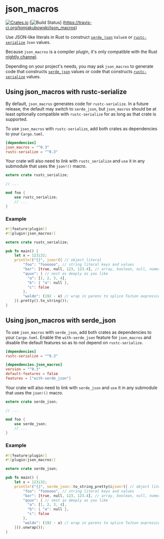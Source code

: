 # json_macros

[![Crates.io](https://img.shields.io/crates/v/json_macros.svg)](https://crates.io/crates/json_macros)
[![Build Status](https://travis-ci.org/tomjakubowski/json_macros.svg?branch=master)]
(https://travis-ci.org/tomjakubowski/json_macros)

Use JSON-like literals in Rust to construct [`serde_json`][] `Value`s
or [`rustc-serialize`][] `Json` values.

Because `json_macros` is a compiler plugin, it's only compatible with
the Rust [nightly channel][rust-nightly].

Depending on your project's needs, you may ask `json_macros` to
generate code that constructs [`serde_json`][] values or code that
constructs [`rustc-serialize`][] values.

## Using json_macros with rustc-serialize

By default, `json_macros` generates code for `rustc-serialize`.  In a
future release, the default may switch to `serde_json`, but
`json_macros` should be at least optionally compatible with
`rustc-serialize` for as long as that crate is supported.

To use `json_macros` with `rustc-serialize`, add both crates as
dependencies to your `Cargo.toml`.

```toml
[dependencies]
json_macros = "^0.3"
rustc-serialize = "^0.3"
```

Your crate will also need to link with `rustc_serialize` and `use` it
in any submodule that uses the `json!()` macro.

```rust
extern crate rustc_serialize;

// ...

mod foo {
    use rustc_serialize;
    // ...
}
```

### Example

```rust
#![feature(plugin)]
#![plugin(json_macros)]

extern crate rustc_serialize;

pub fn main() {
    let x = 123i32;
    println!("{}", json!({ // object literal
        "foo": "foooooo", // string literal keys and values
        "bar": [true, null, 123, 123.4], // array, boolean, null, numeric literals
        "quux": { // nest as deeply as you like
          "a": [1, 2, 3, 4],
          "b": { "a": null },
          "c": false
        },
        "waldo": (192 - x) // wrap in parens to splice ToJson expressions directly
    }).pretty().to_string());
}
```

## Using json_macros with serde_json

To use `json_macros` with `serde_json`, add both crates as
dependencies to your `Cargo.toml`.  Enable the `with-serde_json`
feature for `json_macros` and disable the default features so as to
not depend on `rustc-serialize`.

``` toml
[dependencies]
rustc-serialize = "^0.3"

[dependencies.json_macros]
version = "^0.3"
default-features = false
features = ["with-serde_json"]
```

Your crate will also need to link with `serde_json` and `use` it in
any submodule that uses the `json!()` macro.

```rust
extern crate serde_json;

// ...

mod foo {
    use serde_json;
    // ...
}
```

### Example

```rust
#![feature(plugin)]
#![plugin(json_macros)]

extern crate serde_json;

pub fn main() {
    let x = 123i32;
    println!("{}", serde_json::to_string_pretty(&json!({ // object literal
        "foo": "foooooo", // string literal keys and values
        "bar": [true, null, 123, 123.4], // array, boolean, null, numeric literals
        "quux": { // nest as deeply as you like
          "a": [1, 2, 3, 4],
          "b": { "a": null },
          "c": false
        },
        "waldo": (192 - x) // wrap in parens to splice ToJson expressions directly
    })).unwrap());
}
```

[`serde_json`]: <https://github.com/serde-rs/json>
[`rustc-serialize`]: <https://doc.rust-lang.org/rustc-serialize/rustc_serialize/index.html>
[rust-nightly]: <http://doc.rust-lang.org/book/nightly-rust.html>
